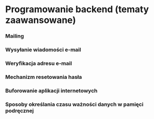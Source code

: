 # Programowanie backend (tematy zaawansowane)

### Mailing
### Wysyłanie wiadomości e-mail
### Weryfikacja adresu e-mail
### Mechanizm resetowania hasła
### Buforowanie aplikacji internetowych
### Sposoby określania czasu ważności danych w pamięci podręcznej